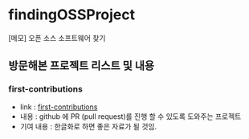 # findingOSSProject
[메모] 오픈 소스 소프트웨어 찾기

## 방문해본 프로젝트 리스트 및 내용
### first-contributions
- link : [first-contributions](https://github.com/Roshanjossey/first-contributions)
- 내용 : github 에 PR (pull request)를 진행 할 수 있도록 도와주는 프로젝트
- 기여 내용 : 한글화로 하면 좋은 자료가 될 것임.
